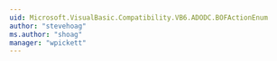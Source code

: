 ```yaml
---
uid: Microsoft.VisualBasic.Compatibility.VB6.ADODC.BOFActionEnum
author: "stevehoag"
ms.author: "shoag"
manager: "wpickett"
---
```

